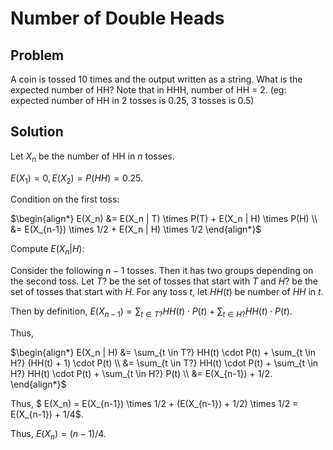 # Number of Double Heads

## Problem

A coin is tossed 10 times and the output written as a string. What is the expected number of HH? Note that in HHH, number of HH = 2. (eg: expected number of HH in 2 tosses is 0.25, 3 tosses is 0.5) 

## Solution

Let $X_n$ be the number of HH in $n$ tosses.

$E(X_1) = 0, E(X_2) = P(HH) = 0.25$.

Condition on the first toss:

$\begin{align*}
E(X_n) &= E(X_n | T) \times P(T) + E(X_n | H) \times P(H) \\
       &= E(X_{n-1}) \times 1/2 + E(X_n | H) \times 1/2
\end{align*}$

Compute $E(X_n | H)$:

Consider the following $n-1$ tosses. Then it has two groups depending on the second toss. Let $T?$ be the set of tosses that start with $T$ and $H?$ be the set of tosses that start with $H$. For any toss $t$, let $HH(t)$ be number of $HH$ in $t$. 

Then by definition, $E(X_{n-1}) = \sum_{t \in T?} HH(t) \cdot P(t) + \sum_{t \in H?} HH(t) \cdot P(t)$.

Thus, 

$\begin{align*}
E(X_n | H) &= \sum_{t \in T?} HH(t) \cdot P(t) + \sum_{t \in H?} (HH(t) + 1) \cdot P(t) \\
&= \sum_{t \in T?} HH(t) \cdot P(t) + \sum_{t \in H?} HH(t) \cdot P(t) + \sum_{t \in H?} P(t) \\
&= E(X_{n-1}) + 1/2.
\end{align*}$

Thus, $ E(X_n) = E(X_{n-1}) \times 1/2 + (E(X_{n-1}) + 1/2) \times 1/2 = E(X_{n-1}) + 1/4$.

Thus, $E(X_n) = (n-1) / 4$.


